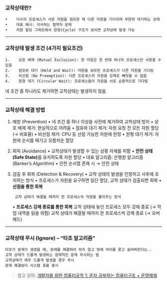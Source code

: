 <h3 id="교착상태란">교착상태란?</h3>
<pre><code>•    다수의 프로세스가 서로 자원을 점유한 채 다른 자원을 기다리며 무한히 대기하는 상태
•    대표 예시: 식사하는 철학자 문제
•    자원 할당 그래프에서 원형(Cycle) 구조가 보이면 교착상태 발생 가능</code></pre><hr />
<h3 id="교착상태-발생-조건-4가지-필요조건">교착상태 발생 조건 (4가지 필요조건)</h3>
<pre><code>1.    상호 배제 (Mutual Exclusion): 한 자원은 한 번에 하나의 프로세스만 사용할 수 있음
2.    점유와 대기 (Hold and Wait): 자원을 보유한 프로세스가 다른 자원을 기다림
3.    비선점 (No Preemption): 다른 프로세스의 자원을 강제로 빼앗을 수 없음
4.    원형 대기 (Circular Wait): 프로세스들이 자원을 서로 순환적으로 기다림</code></pre><p>네 조건 중 하나라도 제거하면 교착상태는 발생하지 않음</p>
<hr />
<h3 id="교착상태-해결-방법">교착상태 해결 방법</h3>
<ol>
<li><p>예방 (Prevention)
 •    네 조건 중 하나 이상을 사전에 제거하여 교착상태 방지
 •    상호 배제 제거: 현실적으로 어려움
 •    점유와 대기 제거: 자원 요청 전 모든 자원 할당 (→ 비효율)
 •    비선점 제거: CPU 등 선점 가능한 자원에 한정
 •    원형 대기 제거: 자원에 순서를 매기고 오름차순 할당</p>
</li>
<li><p>회피 (Avoidance)
 •    교착상태가 발생할 수 있는 상황 자체를 피함
 •    <strong>안전 상태(Safe State)</strong>를 유지하도록 자원 할당
 •    대표 알고리즘: 은행원 알고리즘 (Banker’s Algorithm)
 •    안전 순서열 존재 시 → 안전 상태</p>
</li>
<li><p>검출 후 회복 (Detection &amp; Recovery)
 •    교착 상태의 발생을 인정하고 사후에 조치하는 방식
 •    프로세스가 자원을 요구하면 일단 할당, 교착 상태가 검출되면 회복
 •    <strong>선점을 통한 회복</strong></p>
<pre><code> 교착 상태가 해결될 때까지 한 프로세스씩 자원을 몰아주는 방식</code></pre><p> •    <strong>프로세스 강제 종료를 통한 회복</strong>
 교착 상태에 놓인 프로세스 모두 강제 종료 (→ 작업 내역을 잃을 위험)
 교착 상태가 해결될 때까지 한 프로세스씩 강제 종료 (→ 오버헤드)</p>
</li>
</ol>
<hr />
<h3 id="교착상태-무시-ignore--타조-알고리즘">교착상태 무시 (Ignore) – “타조 알고리즘”</h3>
<pre><code>타조가 문제가 생겼을 때, 문제를 해결하려 하지 않고 땅에 머리를 묻고 숨어버린다는..
교착 상태가 드물게 발생하는 잠재적인 문제 무시하는 법
교착상태가 매우 드물게 발생할 경우 무시
문제 해결보다 시스템 효율 중시</code></pre><blockquote>
<p>참고 강의: <a href="https://www.inflearn.com/course/%ED%98%BC%EC%9E%90-%EA%B3%B5%EB%B6%80%ED%95%98%EB%8A%94-%EC%BB%B4%ED%93%A8%ED%84%B0%EA%B5%AC%EC%A1%B0-%EC%9A%B4%EC%98%81%EC%B2%B4%EC%A0%9C/dashboard">개발자를 위한 컴퓨터공학 1: 혼자 공부하는 컴퓨터구조 + 운영체제</a></p>
</blockquote>